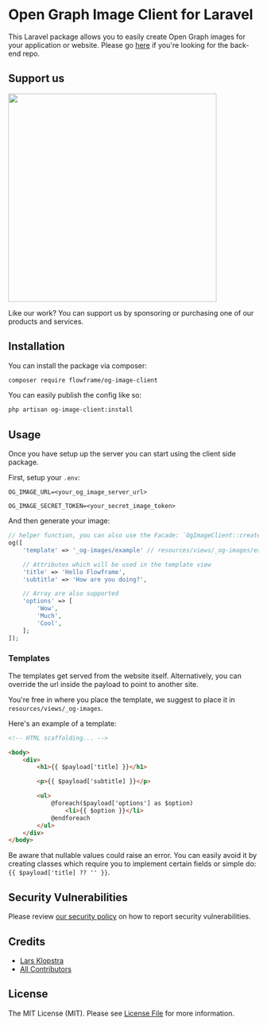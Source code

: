 # Open Graph Image Client for Laravel

This Laravel package allows you to easily create Open Graph images for your application or website. Please go [here](https://github.com/flowframe/og-image-server) if you're looking for the back-end repo.

## Support us

[<img src="https://github-ads.s3.eu-central-1.amazonaws.com/og-image-client.jpg?t=1" width="419px" />](https://flowfra.me/github-ad-click)

Like our work? You can support us by sponsoring or purchasing one of our products and services.

## Installation

You can install the package via composer:

```bash
composer require flowframe/og-image-client
```

You can easily publish the config like so:

```bash
php artisan og-image-client:install
```

## Usage

Once you have setup up the server you can start using the client side package.

First, setup your `.env`:

```
OG_IMAGE_URL=<your_og_image_server_url>

OG_IMAGE_SECRET_TOKEN=<your_secret_image_token>
```

And then generate your image:

```php
// helper function, you can also use the Facade: `OgImageClient::create(...)`
og([
    'template' => '_og-images/example' // resources/views/_og-images/example.blade.php

    // Attributes which will be used in the template view
    'title' => 'Hello Flowframe',
    'subtitle' => 'How are you doing?',

    // Array are also supported
    'options' => [
        'Wow',
        'Much',
        'Cool',
    ];
]);
```

### Templates

The templates get served from the website itself. Alternatively, you can override the url inside the payload to point to another site.

You're free in where you place the template, we suggest to place it in `resources/views/_og-images`.

Here's an example of a template:

```html
<!-- HTML scaffolding... -->

<body>
    <div>
        <h1>{{ $payload['title] }}</h1>

        <p>{{ $payload['subtitle] }}</p>

        <ul>
            @foreach($payload['options'] as $option)
                <li>{{ $option }}</li>
            @endforeach
        </ul>
    </div>
</body>
```

Be aware that nullable values could raise an error. You can easily avoid it by creating classes which require you to implement certain fields or simple do: `{{ $payload['title] ?? '' }}`.

## Security Vulnerabilities

Please review [our security policy](../../security/policy) on how to report security vulnerabilities.

## Credits

-   [Lars Klopstra](https://github.com/flowframe)
-   [All Contributors](../../contributors)

## License

The MIT License (MIT). Please see [License File](LICENSE.md) for more information.
